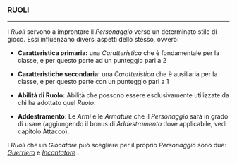 ### RUOLI

---

I *Ruoli* servono a improntare il *Personaggio* verso un determinato stile di gioco. Essi influenzano diversi aspetti dello stesso, ovvero:

* **Caratteristica primaria:** una *Caratteristica* che è fondamentale per la classe, e per questo parte ad un punteggio pari a 2

* **Caratteristiche secondaria:** una *Caratteristica* che è ausiliaria per la classe, e per questo parte con un punteggio pari a 1

* **Abilità di Ruolo:** Abilità che possono essere esclusivamente utilizzate da chi ha adottato quel *Ruolo*.

* **Addestramento:** Le *Armi* e le *Armature* che il *Personaggio* sarà in grado di usare \(aggiungendo il bonus di *Addestramento* dove applicabile, vedi capitolo Attacco\).

I *Ruoli* che un *Giocatore* può scegliere per il proprio *Personaggio* sono due: [*Guerriero*](ruolo\guerriero.md) e [*Incantatore*](ruolo\incantatore.md) .




